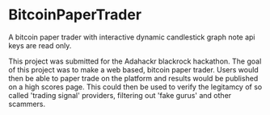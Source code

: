 # BitcoinPaperTrader
A bitcoin paper trader with interactive dynamic candlestick graph
note api keys are read only.

This project was submitted for the Adahackr blackrock hackathon.
The goal of this project was to make a web based, bitcoin paper trader. 
Users would then be able to paper trade on the platform and results would be published on a high scores page. 
This could then be used to verify the legitamcy of so called 'trading signal' providers, filtering out 'fake gurus' and other scammers.


